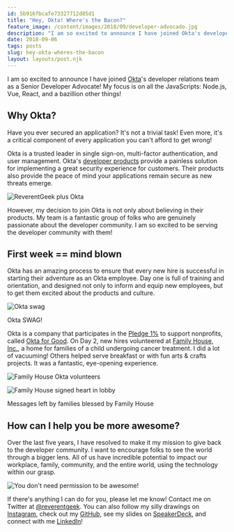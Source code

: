 ```yaml
---
id: 5b916fbcafe73327712d85d1
title: "Hey, Okta! Where's the Bacon?"
feature_image: /content/images/2018/09/developer-advocado.jpg
description: "I am so excited to announce I have joined Okta's developer relations team as a Senior Developer Advocate! My focus is on all the…"
date: 2018-09-06
tags: posts
slug: hey-okta-wheres-the-bacon
layout: layouts/post.njk
---
```


I am so excited to announce I have joined [Okta](https://developer.okta.com/)'s developer relations team as a Senior Developer Advocate! My focus is on all the JavaScripts: Node.js, Vue, React, and a bazillion other things!

## Why Okta?

Have you ever secured an application? It's not a trivial task! Even more, it's a critical component of every application you can't afford to get wrong!

Okta is a trusted leader in single sign-on, multi-factor authentication, and user management. Okta's [developer products](https://developer.okta.com/product/) provide a painless solution for implementing a great security experience for customers. Their products also provide the peace of mind your applications remain secure as new threats emerge.

![ReverentGeek plus Okta](/content/images/2018/09/reverentgeek-okta.jpg)

However, my decision to join Okta is not only about believing in their products. My team is a fantastic group of folks who are genuinely passionate about the developer community. I am so excited to be serving the developer community with them!

## First week == mind blown

Okta has an amazing process to ensure that every new hire is successful in starting their adventure as an Okta employee. Day one is full of training and orientation, and designed not only to inform and equip new employees, but to get them excited about the products and culture.

![Okta swag](/content/images/2018/09/okta-swag.jpg)

Okta SWAG!

Okta is a company that participates in the [Pledge 1%](https://pledge1percent.org/) to support nonprofits, called [Okta for Good](https://www.okta.com/okta-for-good/). On Day 2, new hires volunteered at [Family House, Inc.](https://familyhouseinc.org/), a home for families of a child undergoing cancer treatment. I did a lot of vacuuming! Others helped serve breakfast or with fun arts & crafts projects. It was a fantastic, eye-opening experience.

![Family House Okta volunteers](/content/images/2018/09/family-house-volunteers.jpg)

![Family House signed heart in lobby](/content/images/2018/09/family-house.jpg)

Messages left by families blessed by Family House

## How can I help you be more awesome?

Over the last five years, I have resolved to make it my mission to give back to the developer community. I want to encourage folks to see the world through a bigger lens. All of us have incredible potential to impact our workplace, family, community, and the entire world, using the technology within our grasp.

![You don't need permission to be awesome!](/content/images/2018/09/you-dont-need-permission2.jpg)

If there's anything I can do for you, please let me know! Contact me on Twitter at [@reverentgeek](https://twitter.com/reverentgeek). You can also follow my silly drawings on [Instagram](https://instagram.com/reverentgeek), check out my [GitHub](https://github.com/reverentgeek), see my slides on [SpeakerDeck](https://speakerdeck.com/reverentgeek), and connect with me [LinkedIn](https://www.linkedin.com/in/davidneal)!
